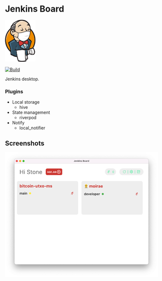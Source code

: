 # Jenkins Board
<img src="assets/images/stay-safe.png" width="100">

[![Build](https://github.com/stonega/jenkins-board/actions/workflows/build.yml/badge.svg)](https://github.com/stonega/jenkins-board/actions/workflows/build.yml)

Jenkins desktop.

### Plugins
* Local storage
  + hive
* State management
  + riverpod
* Notify
  + local_notifier
## Screenshots
![](assets/screenshots/homepage.png)
